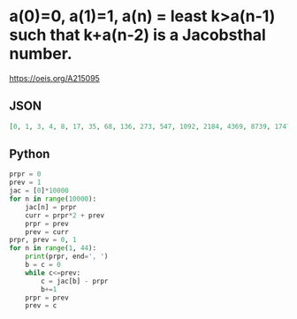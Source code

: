 # a\(0\)\=0, a\(1\)\=1, a\(n\) \= least k\>a\(n\-1\) such that k\+a\(n\-2\) is a Jacobsthal number\.
https://oeis.org/A215095
## JSON
```JSON
[0, 1, 3, 4, 8, 17, 35, 68, 136, 273, 547, 1092, 2184, 4369, 8739, 17476, 34952, 69905, 139811, 279620, 559240, 1118481, 2236963, 4473924, 8947848, 17895697, 35791395, 71582788, 143165576, 286331153, 572662307, 1145324612, 2290649224, 4581298449, 9162596899]
```
## Python
```Python
prpr = 0
prev = 1
jac = [0]*10000
for n in range(10000):
    jac[n] = prpr
    curr = prpr*2 + prev
    prpr = prev
    prev = curr
prpr, prev = 0, 1
for n in range(1, 44):
    print(prpr, end=', ')
    b = c = 0
    while c<=prev:
        c = jac[b] - prpr
        b+=1
    prpr = prev
    prev = c
```
